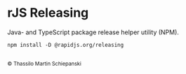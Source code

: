 # rJS Releasing

Java- and TypeScript package release helper utility (NPM).

``` cli
npm install -D @rapidjs.org/releasing
```

##

<sub>© Thassilo Martin Schiepanski</sub>